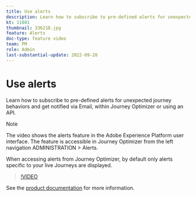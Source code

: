 ```yaml
---
title: Use alerts
description: Learn how to subscribe to pre-defined alerts for unexpected journey behaviors and get notified via Email, within Journey Optimizer or using an API.
kt: 11081
thumbnail: 336218.jpg
feature: Alerts
doc-type: feature video
team: PM
role: Admin
last-substantial-update: 2022-09-28
---
```


# Use alerts

Learn how to subscribe to pre-defined alerts for unexpected journey behaviors and get notified via Email, within Journey Optimizer or using an API.

>[!NOTE]
>
>The video shows the alerts feature in the Adobe Experience Platform user interface. The feature is accessible in Journey Optimizer from the left navigation ADMINISTRATION > Alerts.
>
>
>When accessing alerts from Journey Optimizer, by default only alerts specific to your live Journeys are displayed.

>[!VIDEO](https://video.tv.adobe.com/v/336218?quality=12)

See the [product documentation](https://experienceleague.adobe.com/docs/journey-optimizer/using/reporting/alerts.html?lang=en) for more information.

